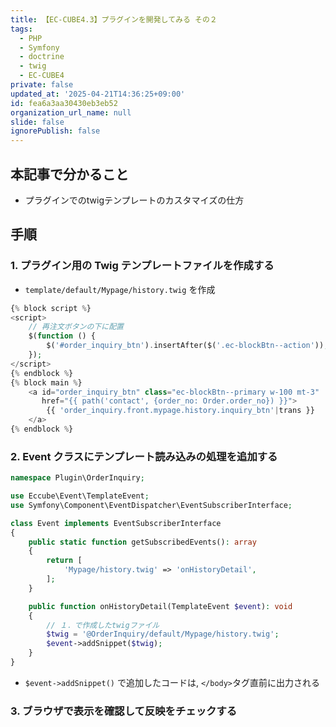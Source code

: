 ```yaml
---
title: 【EC-CUBE4.3】プラグインを開発してみる その２
tags:
  - PHP
  - Symfony
  - doctrine
  - twig
  - EC-CUBE4
private: false
updated_at: '2025-04-21T14:36:25+09:00'
id: fea6a3aa30430eb3eb52
organization_url_name: null
slide: false
ignorePublish: false
---
```

## 本記事で分かること
- プラグインでのtwigテンプレートのカスタマイズの仕方

## 手順
### 1. プラグイン用の Twig テンプレートファイルを作成する
- `template/default/Mypage/history.twig` を作成
```php
{% block script %}
<script>
    // 再注文ボタンの下に配置
    $(function () {
        $('#order_inquiry_btn').insertAfter($('.ec-blockBtn--action'));
    });
</script>
{% endblock %}
{% block main %}
    <a id="order_inquiry_btn" class="ec-blockBtn--primary w-100 mt-3"
       href="{{ path('contact', {order_no: Order.order_no}) }}">
        {{ 'order_inquiry.front.mypage.history.inquiry_btn'|trans }} 
    </a>
{% endblock %}
```

### 2. Event クラスにテンプレート読み込みの処理を追加する
```php
namespace Plugin\OrderInquiry;

use Eccube\Event\TemplateEvent;
use Symfony\Component\EventDispatcher\EventSubscriberInterface;

class Event implements EventSubscriberInterface
{
    public static function getSubscribedEvents(): array
    {
        return [
            'Mypage/history.twig' => 'onHistoryDetail',
        ];
    }

    public function onHistoryDetail(TemplateEvent $event): void
    {
        // １．で作成したtwigファイル
        $twig = '@OrderInquiry/default/Mypage/history.twig';
        $event->addSnippet($twig);
    }
}
```
- `$event->addSnippet()` で追加したコードは, `</body>`タグ直前に出力される

### 3. ブラウザで表示を確認して反映をチェックする
